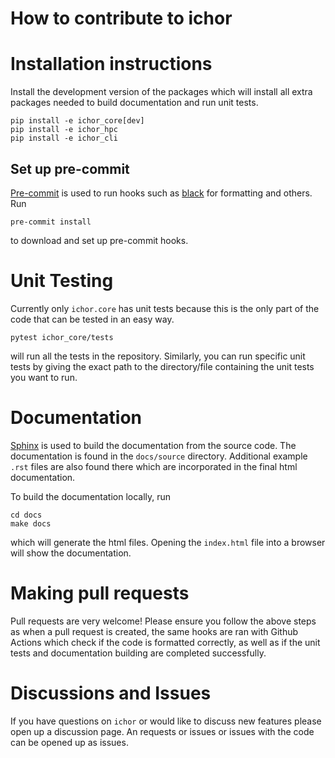 # How to contribute to ichor

# Installation instructions

Install the development version of the packages which will install all extra packages needed to build documentation and run unit tests.

```
pip install -e ichor_core[dev]
pip install -e ichor_hpc
pip install -e ichor_cli
```
## Set up pre-commit

[Pre-commit](https://pre-commit.com/) is used to run hooks such as [black](https://github.com/psf/black) for formatting and others. Run

```
pre-commit install
```

to download and set up pre-commit hooks.

# Unit Testing

Currently only `ichor.core` has unit tests because this is the only part of the code that can be tested in an easy way.

```
pytest ichor_core/tests
```

will run all the tests in the repository. Similarly, you can run specific unit tests by giving the exact path to the directory/file containing the unit tests you want to run.

# Documentation

[Sphinx](https://www.sphinx-doc.org/en/master/) is used to build the documentation from the source code. The documentation is found in the `docs/source` directory. Additional example `.rst` files are also found there which are incorporated in the final html documentation.

To build the documentation locally, run

```
cd docs
make docs
```

which will generate the html files. Opening the `index.html` file into a browser will show the documentation.

# Making pull requests

Pull requests are very welcome! Please ensure you follow the above steps as when a pull request is created, the same hooks are ran with Github Actions which check if the code is formatted correctly, as well as if the unit tests and documentation building are completed successfully.

# Discussions and Issues

If you have questions on `ichor` or would like to discuss new features please open up a discussion page. An requests or issues or issues with the code can be opened up as issues.
